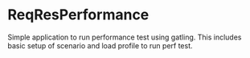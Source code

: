 # ReqResPerformance
Simple application to run performance test using gatling. This includes basic setup of scenario and load profile to run perf test.